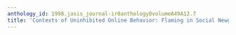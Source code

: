 ```yaml
---
anthology_id: 1998.jasis_journal-ir0anthology0volumeA49A12.7
title: 'Contexts of Uninhibited Online Behavior: Flaming in Social Newgroups on Usenet'
---
```

